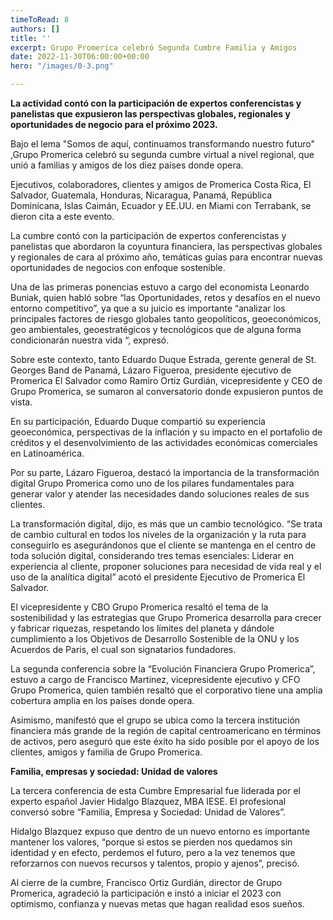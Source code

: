 ```yaml
---
timeToRead: 8
authors: []
title: ''
excerpt: Grupo Promerica celebró Segunda Cumbre Familia y Amigos
date: 2022-11-30T06:00:00+00:00
hero: "/images/0-3.png"

---
```

**La actividad contó con la participación de expertos conferencistas y panelistas que expusieron las perspectivas globales, regionales y oportunidades de negocio para el próximo 2023.**

Bajo el lema "Somos de aquí, continuamos transformando nuestro futuro" ,Grupo Promerica celebró su segunda cumbre virtual a nivel regional, que unió a familias y amigos de los diez países donde opera.

Ejecutivos, colaboradores, clientes y amigos de Promerica Costa Rica, El Salvador, Guatemala, Honduras, Nicaragua, Panamá, República Dominicana, Islas Caimán, Ecuador y EE.UU. en Miami con Terrabank, se dieron cita a este evento.

La cumbre contó con la participación de expertos conferencistas y panelistas que abordaron la coyuntura financiera, las perspectivas globales y regionales de cara al próximo año, temáticas guías para encontrar nuevas oportunidades de negocios con enfoque sostenible.

Una de las primeras ponencias estuvo a cargo del economista Leonardo Buniak, quien habló sobre “las Oportunidades, retos y desafíos en el nuevo entorno competitivo”, ya que a su juicio es importante “analizar los principales factores de riesgo globales tanto geopolíticos, geoeconómicos, geo ambientales, geoestratégicos y tecnológicos que de alguna forma condicionarán nuestra vida “, expresó.

Sobre este contexto, tanto Eduardo Duque Estrada, gerente general de St. Georges Band de Panamá, Lázaro Figueroa, presidente ejecutivo de Promerica El Salvador como Ramiro Ortiz Gurdián, vicepresidente y CEO de Grupo Promerica, se sumaron al conversatorio donde expusieron puntos de vista.

En su participación, Eduardo Duque compartió su experiencia geoeconómica, perspectivas de la inflación y su impacto en el portafolio de créditos y el desenvolvimiento de las actividades económicas comerciales en Latinoamérica.

Por su parte, Lázaro Figueroa, destacó la importancia de la transformación digital Grupo Promerica como uno de los pilares fundamentales para generar valor y atender las necesidades dando soluciones reales de sus clientes.

La transformación digital, dijo, es más que un cambio tecnológico. “Se trata de cambio cultural en todos los niveles de la organización y la ruta para conseguirlo es asegurándonos que el cliente se mantenga en el centro de toda solución digital, considerando tres temas esenciales: Liderar en experiencia al cliente, proponer soluciones para necesidad de vida real y el uso de la analítica digital” acotó el presidente Ejecutivo de Promerica El Salvador.

El vicepresidente y CBO Grupo Promerica resaltó el tema de la sostenibilidad y las estrategias que Grupo Promerica desarrolla para crecer y fabricar riquezas, respetando los límites del planeta y dándole cumplimiento a los Objetivos de Desarrollo Sostenible de la ONU y los Acuerdos de Paris, el cual son signatarios fundadores.

La segunda conferencia sobre la “Evolución Financiera Grupo Promerica”, estuvo a cargo de Francisco Martínez, vicepresidente ejecutivo y CFO Grupo Promerica, quien también resaltó que el corporativo tiene una amplia cobertura amplia en los países donde opera.

Asimismo, manifestó que el grupo se ubica como la tercera institución financiera más grande de la región de capital centroamericano en términos de activos, pero aseguró que este éxito ha sido posible por el apoyo de los clientes, amigos y familia de Grupo Promerica.

**Familia, empresas y sociedad: Unidad de valores**

La tercera conferencia de esta Cumbre Empresarial fue liderada por el experto español Javier Hidalgo Blazquez, MBA IESE. El profesional conversó sobre “Familia, Empresa y Sociedad: Unidad de Valores”.

Hidalgo Blazquez expuso que dentro de un nuevo entorno es importante mantener los valores, “porque si estos se pierden nos quedamos sin identidad y en efecto, perdemos el futuro, pero a la vez tenemos que reforzarnos con nuevos recursos y talentos, propio y ajenos”, precisó.

Al cierre de la cumbre, Francisco Ortiz Gurdián, director de Grupo Promerica, agradeció la participación e instó a iniciar el 2023 con optimismo, confianza y nuevas metas que hagan realidad esos sueños.